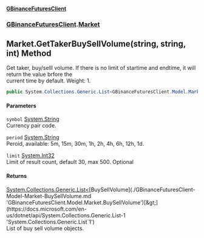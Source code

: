 #### [GBinanceFuturesClient](./index.md 'index')
### [GBinanceFuturesClient](./GBinanceFuturesClient.md 'GBinanceFuturesClient').[Market](./GBinanceFuturesClient-Market.md 'GBinanceFuturesClient.Market')
## Market.GetTakerBuySellVolume(string, string, int) Method
Get taker, buy/selll volume. If there is no limit of startime and endtime, it will return the value brfore the   
current time by default. Weight: 1.  
```csharp
public System.Collections.Generic.List<GBinanceFuturesClient.Model.Market.BuySellVolume> GetTakerBuySellVolume(string symbol, string period, int limit=30);
```
#### Parameters
<a name='GBinanceFuturesClient-Market-GetTakerBuySellVolume(string_string_int)-symbol'></a>
`symbol` [System.String](https://docs.microsoft.com/en-us/dotnet/api/System.String 'System.String')  
Currency pair code.  
  
<a name='GBinanceFuturesClient-Market-GetTakerBuySellVolume(string_string_int)-period'></a>
`period` [System.String](https://docs.microsoft.com/en-us/dotnet/api/System.String 'System.String')  
Peroid, available: 5m, 15m, 30m, 1h, 2h, 4h, 6h, 12h, 1d.  
  
<a name='GBinanceFuturesClient-Market-GetTakerBuySellVolume(string_string_int)-limit'></a>
`limit` [System.Int32](https://docs.microsoft.com/en-us/dotnet/api/System.Int32 'System.Int32')  
Limit of result count, default 30, max 500. Optional  
  
#### Returns
[System.Collections.Generic.List&lt;](https://docs.microsoft.com/en-us/dotnet/api/System.Collections.Generic.List-1 'System.Collections.Generic.List`1')[BuySellVolume](./GBinanceFuturesClient-Model-Market-BuySellVolume.md 'GBinanceFuturesClient.Model.Market.BuySellVolume')[&gt;](https://docs.microsoft.com/en-us/dotnet/api/System.Collections.Generic.List-1 'System.Collections.Generic.List`1')  
List of buy sell volume objects.  
